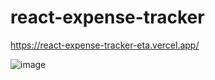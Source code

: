 # react-expense-tracker

https://react-expense-tracker-eta.vercel.app/


 
 ![image](https://user-images.githubusercontent.com/51038336/218245733-b06a2b8e-0f4d-42a4-abb7-fb85b34266b8.png)

